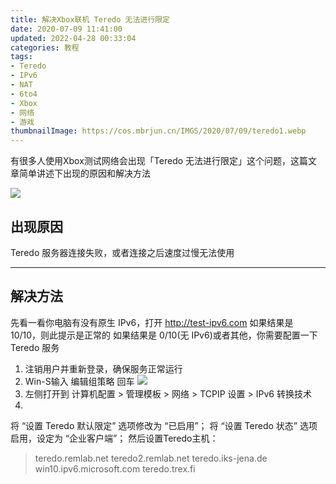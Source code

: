 ```yaml
---
title: 解决Xbox联机 Teredo 无法进行限定
date: 2020-07-09 11:41:00
updated: 2022-04-28 00:33:04
categories: 教程
tags:
- Teredo
- IPv6
- NAT
- 6to4
- Xbox
- 网络
- 游戏
thumbnailImage: https://cos.mbrjun.cn/IMGS/2020/07/09/teredo1.webp
---
```

有很多人使用Xbox测试网络会出现「Teredo 无法进行限定」这个问题，这篇文章简单讲述下出现的原因和解决方法
<!-- more -->
![  ][1]

## 出现原因

Teredo 服务器连接失败，或者连接之后速度过慢无法使用

---

## 解决方法

先看一看你电脑有没有原生 IPv6，打开 http://test-ipv6.com 如果结果是 10/10，则此提示是正常的
如果结果是 0/10(无 IPv6)或者其他，你需要配置一下 Teredo 服务

1. 注销用户并重新登录，确保服务正常运行
2. Win-S输入 编辑组策略 回车 ![  ][2]
3. 左侧打开到 计算机配置 > 管理模板 > 网络 > TCPIP 设置 > IPv6 转换技术
4. 

将 “设置 Teredo 默认限定” 选项修改为 “已启用”；
将 “设置 Teredo 状态” 选项启用，设定为 “企业客户端”；
然后设置Teredo主机：

> teredo.remlab.net
> teredo2.remlab.net
> teredo.iks-jena.de
> win10.ipv6.microsoft.com
> teredo.trex.fi

[1]: https://cos.mbrjun.cn/IMGS/2020/07/09/teredo1.webp
[2]: https://cos.mbrjun.cn/IMGS/2020/07/09/gpedit1.png
